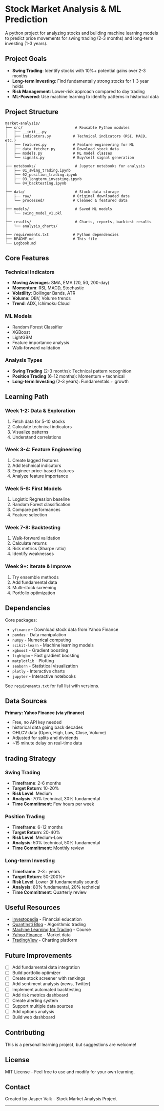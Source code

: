 # Stock Market Analysis & ML Prediction

A python project for analyzing stocks and building machine learning models to predict price movements for swing trading (2-3 months) and long-term investing (1-3 years).

## Project Goals

- **Swing Trading**: Identify stocks with 10%+ potential gains over 2-3 months
- **Long-term Investing**: Find fundamentally strong stocks for 1-3 year holds
- **Risk Management**: Lower-risk approach compared to day trading
- **ML-Powered**: Use machine learning to identify patterns in historical data

## Project Structure

```
market-analysis/
├── src/                        # Reusable Python modules
│   ├── __init__.py          
│   ├── indicators.py          # Technical indicators (RSI, MACD, etc.)
│   ├── features.py            # Feature engineering for ML
│   ├── data_fetcher.py        # Download stock data
│   ├── models.py              # ML model classes
│   └── signals.py             # Buy/sell signal generation
│
├── notebooks/                  # Jupyter notebooks for analysis
│   ├── 01_swing_trading.ipynb
│   ├── 02_position_trading.ipynb
│   ├── 03_longterm_investing.ipynb
│   └── 04_backtesting.ipynb
│
├── data/                       # Stock data storage
│   ├── raw/                   # Original downloaded data
│   └── processed/             # Cleaned & featured data
│
├── models/                     # Saved ML models
│   └── swing_model_v1.pkl
│
├── results/                    # Charts, reports, backtest results
│   └── analysis_charts/
│
├── requirements.txt           # Python dependencies
├── README.md                  # This file
└── Logbook.md
```

## Core Features

### Technical Indicators
- **Moving Averages**: SMA, EMA (20, 50, 200-day)
- **Momentum**: RSI, MACD, Stochastic
- **Volatility**: Bollinger Bands, ATR
- **Volume**: OBV, Volume trends
- **Trend**: ADX, Ichimoku Cloud

### ML Models
- Random Forest Classifier
- XGBoost
- LightGBM
- Feature importance analysis
- Walk-forward validation

### Analysis Types
- **Swing Trading** (2-3 months): Technical pattern recognition
- **Position Trading** (6-12 months): Momentum + technical
- **Long-term Investing** (2-3 years): Fundamentals + growth


## Learning Path

### Week 1-2: Data & Exploration
1. Fetch data for 5-10 stocks
2. Calculate technical indicators
3. Visualize patterns
4. Understand correlations

### Week 3-4: Feature Engineering
1. Create lagged features
2. Add technical indicators
3. Engineer price-based features
4. Analyze feature importance

### Week 5-6: First Models
1. Logistic Regression baseline
2. Random Forest classification
3. Compare performances
4. Feature selection

### Week 7-8: Backtesting
1. Walk-forward validation
2. Calculate returns
3. Risk metrics (Sharpe ratio)
4. Identify weaknesses

### Week 9+: Iterate & Improve
1. Try ensemble methods
2. Add fundamental data
3. Multi-stock screening
4. Portfolio optimization

## Dependencies

Core packages:
- `yfinance` - Download stock data from Yahoo Finance
- `pandas` - Data manipulation
- `numpy` - Numerical computing
- `scikit-learn` - Machine learning models
- `xgboost` - Gradient boosting
- `lightgbm` - Fast gradient boosting
- `matplotlib` - Plotting
- `seaborn` - Statistical visualization
- `plotly` - Interactive charts
- `jupyter` - Interactive notebooks

See `requirements.txt` for full list with versions.

## Data Sources

**Primary: Yahoo Finance (via yfinance)**
- Free, no API key needed
- historical data going back decades
- OHLCV data (Open, High, Low, Close, Volume)
- Adjusted for splits and dividends
- ~15 minute delay on real-time data


## trading Strategy

### Swing Trading
- **Timeframe**: 2-6 months
- **Target Return**: 10-20%
- **Risk Level**: Medium
- **Analysis**: 70% technical, 30% fundamental
- **Time Commitment**: Few hours per week

### Position Trading
- **Timeframe**: 6-12 months
- **Target Return**: 20-40%
- **Risk Level**: Medium-Low
- **Analysis**: 50% technical, 50% fundamental
- **Time Commitment**: Monthly review

### Long-term Investing
- **Timeframe**: 2-3+ years
- **Target Return**: 50-200%+
- **Risk Level**: Lower (if fundamentally sound)
- **Analysis**: 80% fundamental, 20% technical
- **Time Commitment**: Quarterly review

## Useful Resources

- [Investopedia](https://www.investopedia.com/) - Financial education
- [QuantInsti Blog](https://blog.quantinsti.com/) - Algorithmic trading
- [Machine Learning for Trading](https://www.coursera.org/learn/machine-learning-trading) - Course
- [Yahoo Finance](https://finance.yahoo.com/) - Market data
- [TradingView](https://www.tradingview.com/) - Charting platform

## Future Improvements

- [ ] Add fundamental data integration
- [ ] Build portfolio optimizer
- [ ] Create stock screener with rankings
- [ ] Add sentiment analysis (news, Twitter)
- [ ] Implement automated backtesting
- [ ] Add risk metrics dashboard
- [ ] Create alerting system
- [ ] Support multiple data sources
- [ ] Add options analysis
- [ ] Build web dashboard

## Contributing

This is a personal learning project, but suggestions are welcome!

## License

MIT License - Feel free to use and modify for your own learning.

## Contact

Created by Jasper Valk - Stock Market Analysis Project

---